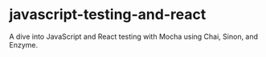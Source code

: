 # javascript-testing-and-react
A dive into JavaScript and React testing with Mocha using Chai, Sinon, and Enzyme.
